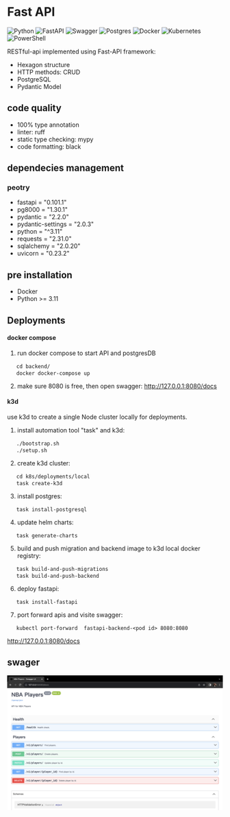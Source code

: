 # Fast API

![Python](https://img.shields.io/badge/python-3670A0?style=for-the-badge&logo=python&logoColor=ffdd54)
![FastAPI](https://img.shields.io/badge/FastAPI-005571?style=for-the-badge&logo=fastapi)
![Swagger](https://img.shields.io/badge/-Swagger-%23Clojure?style=for-the-badge&logo=swagger&logoColor=white)
![Postgres](https://img.shields.io/badge/postgres-%23316192.svg?style=for-the-badge&logo=postgresql&logoColor=white)
![Docker](https://img.shields.io/badge/docker-%230db7ed.svg?style=for-the-badge&logo=docker&logoColor=white)
![Kubernetes](https://img.shields.io/badge/kubernetes-%23326ce5.svg?style=for-the-badge&logo=kubernetes&logoColor=white)
![PowerShell](https://img.shields.io/badge/PowerShell-%235391FE.svg?style=for-the-badge&logo=powershell&logoColor=white)

RESTful-api implemented using Fast-API framework:

- Hexagon structure
- HTTP methods: CRUD
- PostgreSQL
- Pydantic Model

## code quality

- 100% type annotation
- linter: ruff
- static type checking: mypy
- code formatting: black

## dependecies management

### peotry

- fastapi = "0.101.1"
- pg8000 = "1.30.1"
- pydantic = "2.2.0"
- pydantic-settings = "2.0.3"
- python = "^3.11"
- requests = "2.31.0"
- sqlalchemy = "2.0.20"
- uvicorn = "0.23.2"

## pre installation

- Docker
- Python >= 3.11

## Deployments

#### docker compose

1. run docker compose to start API and postgresDB

```
   cd backend/
   docker docker-compose up
```

2. make sure 8080 is free, then open swagger:
   http://127.0.0.1:8080/docs

#### k3d

use k3d to create a single Node cluster locally for deployments.

1. install automation tool "task" and k3d:

```
   ./bootstrap.sh
   ./setup.sh
```

2. create k3d cluster:

```
   cd k8s/deployments/local
   task create-k3d
```

3. install postgres:

```
   task install-postgresql
```

4. update helm charts:

```
   task generate-charts
```

5. build and push migration and backend image to k3d local docker registry:

```
   task build-and-push-migrations
   task build-and-push-backend
```

6. deploy fastapi:

```
   task install-fastapi
```

7. port forward apis and visite swagger:

```
   kubectl port-forward  fastapi-backend-<pod id> 8080:8080
```

http://127.0.0.1:8080/docs

## swager

![alt text](https://github.com/bohuang-work/fast-api/blob/main/fastAPI.png)
